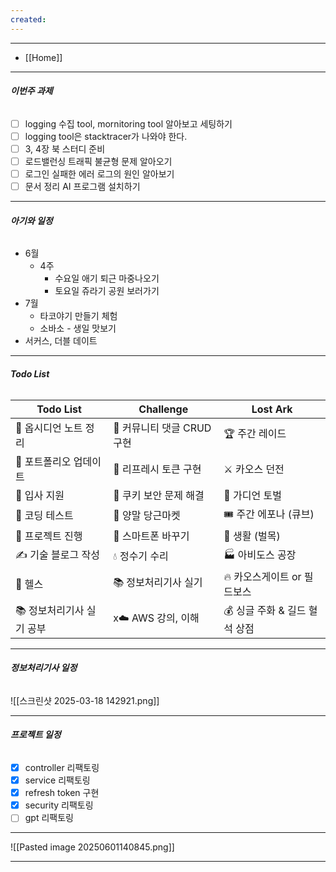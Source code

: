 ```yaml
---
created:
---
```

---
- [[Home]]
---

###### **이번주 과제**
- [ ] logging 수집 tool, mornitoring tool 알아보고 세팅하기
- [ ] logging tool은 stacktracer가 나와야 한다.
- [ ] 3, 4장 북 스터디 준비
- [ ] 로드밸런싱 트래픽 불균형 문제 알아오기
- [ ] 로그인 실패한 에러 로그의 원인 알아보기
- [ ] 문서 정리 AI 프로그램 설치하기

---
###### **아기와 일정**
- 6월
	- 4주
		- 수요일 애기 퇴근 마중나오기
		- 토요일 쥬라기 공원 보러가기
- 7월
	- 타코야기 만들기 체험
	- 소바소 - 생일 맛보기
- 서커스, 더블 데이트


---
###### **Todo List**

| Todo List       | Challenge          | Lost Ark            |
| --------------- | ------------------ | ------------------- |
| 📑 옵시디언 노트 정리   | 💬 커뮤니티 댓글 CRUD 구현 | 🏆 주간 레이드           |
| 📂 포트폴리오 업데이트   | 🔄 리프레시 토큰 구현      | ⚔️ 카오스 던전           |
| 📝 입사 지원        | 🔐 쿠키 보안 문제 해결     | 🐉 가디언 토벌           |
| 🎯 코딩 테스트       | 🧦 양말 당근마켓         | 🎟️ 주간 에포나 (큐브)     |
| 🚀 프로젝트 진행      | 📱 스마트폰 바꾸기        | 🌲 생활 (벌목)          |
| ✍️ 기술 블로그 작성    | 💧 정수기 수리          | 🏭 아비도스 공장          |
| 💪 헬스           | 📚 정보처리기사 실기       | 🔥 카오스게이트 or 필드보스   |
| 📚 정보처리기사 실기 공부 | x☁️ AWS 강의, 이해     | 💰 싱글 주화 & 길드 혈석 상점 |

---
###### **정보처리기사 일정**

![[스크린샷 2025-03-18 142921.png]]

---
###### **프로젝트 일정**

- [x] controller 리팩토링 
- [x] service 리팩토링
- [x] refresh token 구현
- [x] security 리팩토링
- [ ] gpt 리팩토링

---


![[Pasted image 20250601140845.png]]



---
